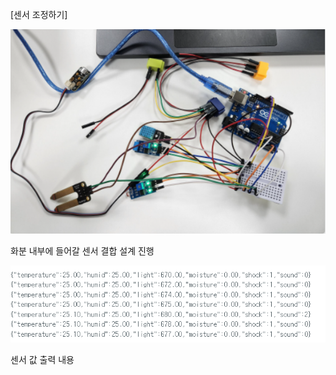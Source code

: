 
[센서 조정하기]

![1111111.PNG](./1111111.PNG)

화분 내부에 들어갈 센서 결합 설계 진행


![2222222222222222.PNG](./2222222222222222.PNG)

센서 값 출력 내용 
